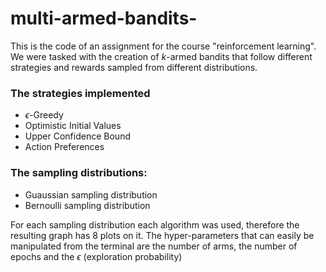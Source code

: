 # multi-armed-bandits-
This is the code of an assignment for the course "reinforcement learning".  We were tasked with the creation of $k$-armed bandits 
that follow different strategies and rewards sampled from different distributions.

### The strategies implemented
* $\epsilon$-Greedy
* Optimistic Initial Values
* Upper Confidence Bound
* Action Preferences

### The sampling distributions:
* Guaussian sampling distribution
* Bernoulli sampling distribution

For each sampling distribution each algorithm was used, therefore the resulting graph has 8 plots on it. The hyper-parameters that can easily be 
manipulated from the terminal are the number of arms, the number of epochs and the $\epsilon$ (exploration probability)
